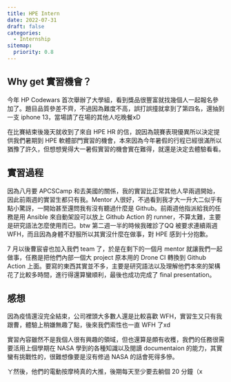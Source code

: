 ```yaml
---
title: HPE Intern
date: 2022-07-31
draft: false
categories:
  - Internship
sitemap:
  priority: 0.8
---
```


## Why get 實習機會？

今年 HP Codewars 首次舉辦了大學組，看到獎品很豐富就找幾個人一起報名參加了。題目品質參差不齊，不過因為難度不高，誤打誤撞就拿到了第四名，還抽到一支 iphone 13，當場請了在場的其他人吃晚餐xD

在比賽結束後幾天就收到了來自 HPE HR 的信，說因為競賽表現優異所以決定提供我們暑期到 HPE 軟體部門實習的機會，本來因為今年暑假的行程已經很滿所以猶豫了許久，但想想覺得大一暑假實習的機會實在難得，就還是決定去體驗看看。

## 實習過程

因為八月要 APCSCamp 和去美國的關係，我的實習比正常其他人早兩週開始，因此前兩週的實習生都只有我。Mentor 人很好，不過看到我才大一升大二似乎有點小驚訝，一開始甚至還問我有沒有聽過什麼是 Github。前兩週他指派給我的任務是用 Ansible 來自動架設可以放上 Github Action 的 runner，不算太難，主要是研究語法怎麼使用而已。btw 第二週一半的時候我確診了QQ 被要求連續兩週 WFH，而且因為身體不舒服所以其實沒什麼在做事，對 HPE 感到十分抱歉。

7 月以後曹宸睿也加入我們 team 了，於是在剩下的一個月 mentor 就讓我們一起做事，任務是把他們內部一個大 project 原本用的 Drone CI 轉換到 Github Action 上面。要寫的東西其實並不多，主要是研究語法以及理解他們本來的架構花了比較多時間，進行得還算蠻順利，最後也成功完成了 final presentation。

## 感想

因為疫情還沒完全結束，公司裡頭大多數人還是比較喜歡 WFH，實習生又只有我跟曹，體驗上稍嫌無趣了點，後來我們索性也一直 WFH 了xd

實習內容雖然不是我個人很有興趣的領域，但也還算是頗有收穫，我們的任務很需要活用上個學期在 NASA 學到的各種知識以及閱讀 documentaion 的能力，其實蠻有挑戰性的，很難想像要是沒有修過 NASA 的話會死得多慘。

ㄚ然後，他們的電動按摩椅真的大推，後期每天至少要去躺個 20 分鐘（x